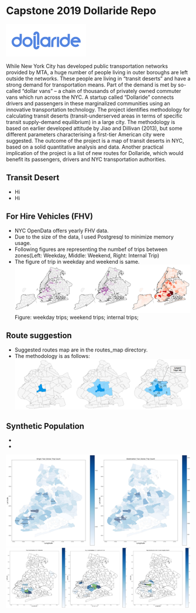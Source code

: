 # Capstone 2019 Dollaride Repo
![dollaride](./imgs/dollaride.png)

 While New York City has developed public transportation networks provided by MTA, a huge number of people living in outer boroughs are left outside the networks. These people are living in “transit deserts” and have a strong demand for transportation means. Part of the demand is met by so-called “dollar vans” – a chain of thousands of privately owned commuter vans which run across the NYC. A startup called “Dollaride” connects drivers and passengers in these marginalized communities using an  innovative transportation technology.
The project identifies methodology for calculating transit deserts (transit-underserved areas in terms of specific transit supply-demand equilibrium) in a large city. The methodology is based on earlier developed attitude by Jiao and Dillivan (2013), but some different parameters characterising a first-tier American city were suggested.  The outcome of the project is a map of transit deserts in NYC, based on a solid quantitative analysis and data. Another practical implication of the project is a list of new routes for Dollaride, which would benefit its passengers, drivers and NYC transportation authorities. 


## Transit Desert
- Hi
- Hi

## For Hire Vehicles (FHV)
- NYC OpenData offers yearly FHV data.
- Due to the size of the data, I used Postgresql to minimize memory usage.
- Following figures are representing the numbef of trips between zones(Left: Weekday, Middle: Weekend, Right: Internal Trip)
- The figure of trip in weekday and weekend is same.
![fhv_pic](./imgs/fhv_pic.png)
Figure: weekday trips; weekend trips; internal trips;
## Route suggestion
- Suggested routes map are in the routes_map directory.
- The methodology is as follows:
![mk_route](./imgs/mk_route.png)

## Synthetic Population
- 
- 
![syn1](./imgs/syn1.png)
![syn2](./imgs/syn2.png)
